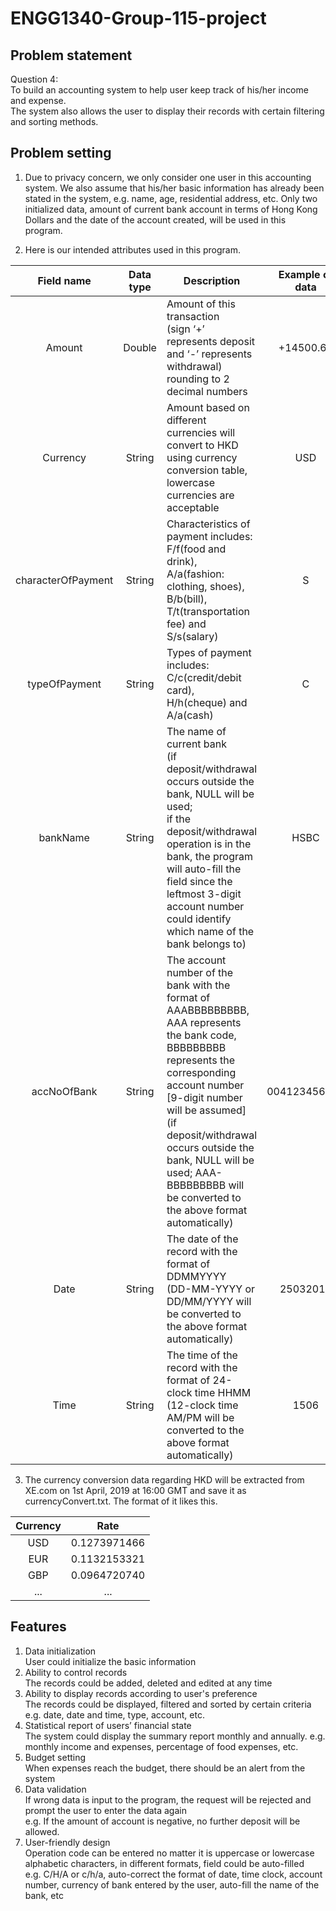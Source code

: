 # ENGG1340-Group-115-project

## Problem statement 
Question 4: <br/>
To build an accounting system to help user keep track of his/her income and expense. <br/>
The system also allows the user to display their records with certain filtering and sorting methods.

## Problem setting
1.  Due to privacy concern, we only consider one user in this accounting system. We also assume that his/her basic information has already been stated in the system, e.g. name, age, residential address, etc. Only two initialized data, amount of current bank account in terms of Hong Kong Dollars and the date of the account created, will be used in this program.

2.  Here is our intended attributes used in this program.

|     Field name     | Data type |          Description          |  Example of data  |
|     :----------:   |:---------:|          -----------          | :---------------: |
|       Amount       |   Double  | Amount of this transaction <br/>                                                                                                       (sign ‘+’ represents deposit and ‘-’ represents withdrawal) rounding to 2 decimal numbers | +14500.67 |
|      Currency      |   String  | Amount based on different currencies will convert to HKD using currency conversion table, lowercase currencies are acceptable | USD |
| characterOfPayment |   String  | Characteristics of payment includes: <br/>                                                                                              F/f(food and drink), A/a(fashion: clothing, shoes), B/b(bill), T/t(transportation fee) and S/s(salary) | S |
|   typeOfPayment    |   String  | Types of payment includes: <br/>                                                                                                        C/c(credit/debit card), H/h(cheque) and A/a(cash) | C |
|     bankName       |   String  | The name of current bank <br/>                                                                                                          (if deposit/withdrawal occurs outside the bank, NULL will be used; <br/>                                                                 if the deposit/withdrawal operation is in the bank, the program will auto-fill the field since the                                       leftmost 3-digit account number could identify which name of the bank belongs to) | HSBC |
|     accNoOfBank    |   String  | The account number of the bank with the format of AAABBBBBBBBB, AAA represents the bank code, BBBBBBBBB represents the corresponding account number [9-digit number will be assumed] <br/>                                                      (if deposit/withdrawal occurs outside the bank, NULL will be used; AAA-BBBBBBBBB will be converted to the above format automatically) | 004123456789 |
|       Date         |   String  | The date of the record with the format of DDMMYYYY <br/>                                                                                (DD-MM-YYYY or DD/MM/YYYY will be converted to the above format automatically) | 25032019 |
|       Time         |   String  | The time of the record with the format of 24-clock time HHMM <br/>                                                                      (12-clock time AM/PM will be converted to the above format automatically) | 1506 |

3.  The currency conversion data regarding HKD will be extracted from XE.com on 1st April, 2019 at 16:00 GMT and save it as currencyConvert.txt. The format of it likes this.

|  Currency  |     Rate     |
| :--------: |      :--:    |
|     USD    | 0.1273971466 |
|     EUR    | 0.1132153321 |
|     GBP    | 0.0964720740 |
|     ...    |      ...     |



## Features
1.	Data initialization<br/>
    User could initialize the basic information
2.	Ability to control records  <br/>
    The records could be added, deleted and edited at any time
3.	Ability to display records according to user's preference <br/>
    The records could be displayed, filtered and sorted by certain criteria <br/>                                                           e.g. date, date and time, type, account, etc.
4.	Statistical report of users’ financial state <br/>                                                                                       The system could display the summary report monthly and annually.
    e.g. monthly income and expenses, percentage of food expenses, etc.
5.	Budget setting <br/>                                                                                                                     When expenses reach the budget, there should be an alert from the system
6.	Data validation <br/>
    If wrong data is input to the program, the request will be rejected and prompt the user to enter the data again <br/>
    e.g. If the amount of account is negative, no further deposit will be allowed.
7.	User-friendly design <br/>
    Operation code can be entered no matter it is uppercase or lowercase alphabetic characters, in different formats, field could be auto-filled <br/>                                                                                                                           e.g. C/H/A or c/h/a, auto-correct the format of date, time clock, account number, currency of bank entered by the user, auto-fill       the name of the bank, etc
